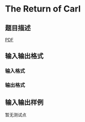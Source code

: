 # The Return of Carl

## 题目描述

[problemUrl]: https://uva.onlinejudge.org/index.php?option=com_onlinejudge&Itemid=8&category=245&page=show_problem&problem=3522

[PDF](https://uva.onlinejudge.org/external/10/p1081.pdf)

## 输入输出格式

### 输入格式

### 输出格式

## 输入输出样例

暂无测试点

